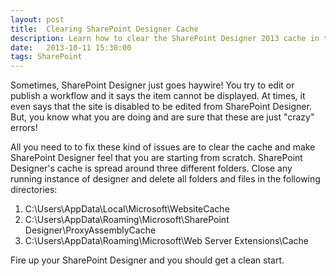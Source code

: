 ```yaml
---
layout: post
title:  Clearing SharePoint Designer Cache
description: Learn how to clear the SharePoint Designer 2013 cache in the right way
date:   2013-10-11 15:30:00
tags: SharePoint
---
```


Sometimes, SharePoint Designer just goes haywire! You try to edit or publish a workflow and it says the item cannot be displayed. At times, it even says that the site is disabled to be edited from SharePoint Designer. But, you know what you are doing and are sure that these are just "crazy" errors!

All you need to to fix these kind of issues are to clear the cache and make SharePoint Designer feel that you are starting from scratch. SharePoint Designer's cache is spread around three different folders. Close any running instance of designer and delete all folders and files in the following directories:


1. C:\Users\\AppData\Local\Microsoft\WebsiteCache
2. C:\Users\\AppData\Roaming\Microsoft\SharePoint Designer\ProxyAssemblyCache
3. C:\Users\\AppData\Roaming\Microsoft\Web Server Extensions\Cache

Fire up your SharePoint Designer and you should get a clean start.
